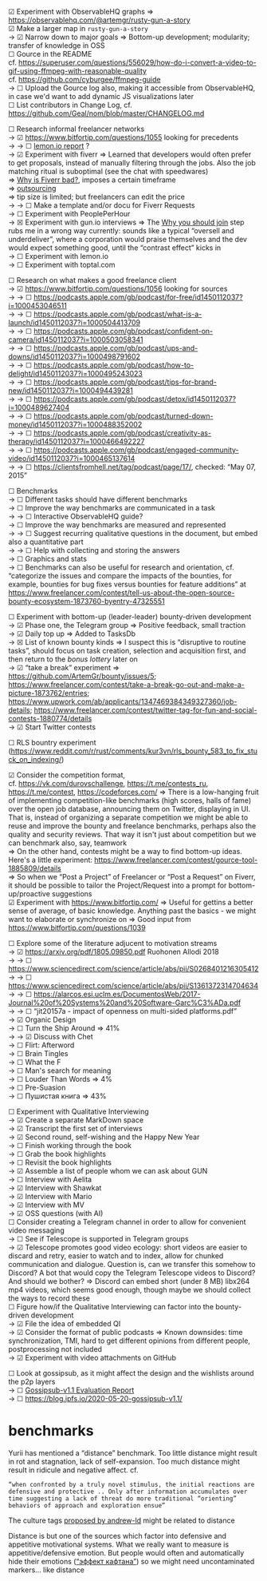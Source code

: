 
☑ Experiment with ObservableHQ graphs ⇒ https://observablehq.com/@artemgr/rusty-gun-a-story  
☑ Make a larger map in `rusty-gun-a-story`  
→ ☑ Narrow down to major goals ⇒ Bottom-up development; modularity; transfer of knowledge in OSS  
☐ Gource in the README  
cf. https://superuser.com/questions/556029/how-do-i-convert-a-video-to-gif-using-ffmpeg-with-reasonable-quality  
cf. https://github.com/cyburgee/ffmpeg-guide  
→ ☐ Upload the Gource log also, making it accessible from ObservableHQ, in case we'd want to add dynamic JS visualizations later  
☐ List contributors in Change Log, cf. https://github.com/Geal/nom/blob/master/CHANGELOG.md

☐ Research informal freelancer networks  
→ ☑ https://www.bitfortip.com/questions/1055 looking for precedents  
→ → ☐ [lemon.io report](https://lemon.io/wp-content/uploads/2020/10/Startups_vs_Freelancers_2020_report_by_Lemon.pdf) ?  
→ ☑ Experiment with fiverr ⇒ Learned that developers would often prefer to get proposals, instead of manually filtering through the jobs. Also the job matching ritual is suboptimal (see the chat with speedwares)  
⇒ [Why is Fiverr bad?](https://www.quora.com/Why-is-Fiverr-bad/answers/116949930), imposes a certain timeframe  
⇒ [outsourcing](https://forum.fiverr.com/t/is-outsourcing-allowed-on-fiverr-for-sellers/353768)  
⇒ tip size is limited; but freelancers can edit the price  
→ → ☐ Make a template and/or docu for Fiverr Requests  
→ ☐ Experiment with PeoplePerHour  
→ ☒ Experiment with gun.io interviews ⇒ The [Why you should join](https://i.imgur.com/OVCFBc5.png) step rubs me in a wrong way currently: sounds like a typical “oversell and underdeliver”, where a corporation would praise themselves and the dev would expect something good, until the “contrast effect” kicks in  
→ ☐ Experiment with lemon.io  
→ ☐ Experiment with toptal.com  

☐ Research on what makes a good freelance client  
→ ☑ https://www.bitfortip.com/questions/1056 looking for sources  
→ → ☐ https://podcasts.apple.com/gb/podcast/for-free/id1450112037?i=1000453046511  
→ → ☐ https://podcasts.apple.com/gb/podcast/what-is-a-launch/id1450112037?i=1000504413709  
→ → ☐ https://podcasts.apple.com/gb/podcast/confident-on-camera/id1450112037?i=1000503058341  
→ → ☐ https://podcasts.apple.com/gb/podcast/ups-and-downs/id1450112037?i=1000498791602  
→ → ☐ https://podcasts.apple.com/gb/podcast/how-to-delight/id1450112037?i=1000495243023  
→ → ☐ https://podcasts.apple.com/gb/podcast/tips-for-brand-new/id1450112037?i=1000494439281  
→ → ☐ https://podcasts.apple.com/gb/podcast/detox/id1450112037?i=1000489627404  
→ → ☐ https://podcasts.apple.com/gb/podcast/turned-down-money/id1450112037?i=1000488352002  
→ → ☐ https://podcasts.apple.com/gb/podcast/creativity-as-therapy/id1450112037?i=1000466492227  
→ → ☐ https://podcasts.apple.com/gb/podcast/engaged-community-video/id1450112037?i=1000465137614  
→ → ☐ https://clientsfromhell.net/tag/podcast/page/17/, checked: “May 07, 2015”  

☐ Benchmarks  
→ ☐ Different tasks should have different benchmarks  
→ ☐ Improve the way benchmarks are communicated in a task  
→ → ☐ Interactive ObservableHQ guide?  
→ ☐ Improve the way benchmarks are measured and represented  
→ → ☐ Suggest recurring qualitative questions in the document, but embed also a quantitative part  
→ → ☐ Help with collecting and storing the answers  
→ ☐ Graphics and stats  
→ ☐ Benchmarks can also be useful for research and orientation, cf. “categorize the issues and compare the impacts of the bounties, for example, bounties for bug fixes versus bounties for feature additions” at https://www.freelancer.com/contest/tell-us-about-the-open-source-bounty-ecosystem-1873760-byentry-47325551

☐ Experiment with bottom-up (leader-leader) bounty-driven development  
→ ☑ Phase one, the Telegram group ⇒ Positive feedback, small traction  
→ ☑ Daily top up ⇒ Added to TasksDb  
→ ☒ List of known bounty kinds ⇒ I suspect this is “disruptive to routine tasks”, should focus on task creation, selection and acquisition first, and then return to the *bonus lottery* later on  
→ ☑ “take a break” experiment ⇒ https://github.com/ArtemGr/bounty/issues/5; https://www.freelancer.com/contest/take-a-break-go-out-and-make-a-picture-1873762/entries; https://www.upwork.com/ab/applicants/1347469384349327360/job-details; https://www.freelancer.com/contest/twitter-tag-for-fun-and-social-contests-1880774/details  
→ ☑ Start Twitter contests

☐ RLS bountry experiment (https://www.reddit.com/r/rust/comments/kur3vn/rls_bounty_583_to_fix_stuck_on_indexing/)

☑ Consider the competition format,  
cf. https://vk.com/durovschallenge, https://t.me/contests_ru, https://t.me/contest, https://codeforces.com/ ⇒ There is a low-hanging fruit of implementing competition-like benchmarks (high scores, halls of fame) over the open job database, announcing them on Twitter, displaying in UI. That is, instead of organizing a separate competition we might be able to reuse and improve the bounty and freelance benchmarks, perhaps also the quality and security reviews. That way it isn't just about competition but we can benchmark also, say, teamwork  
⇒ On the other hand, contests might be a way to find bottom-up ideas. Here's a little experiment: https://www.freelancer.com/contest/gource-tool-1885809/details  
⇒ So when we “Post a Project” of Freelancer or “Post a Request” on Fiverr, it should be possible to tailor the Project/Request into a prompt for bottom-up/proactive suggestions  
☑ Experiment with https://www.bitfortip.com/ ⇒ Useful for gettins a better sense of average, of basic knowledge. Anything past the basics - we might want to elaborate or synchronize on ⇒ Good input from https://www.bitfortip.com/questions/1039

☐ Explore some of the literature adjucent to motivation streams  
→ ☑ https://arxiv.org/pdf/1805.09850.pdf Ruohonen Allodi 2018  
→ → ☐ https://www.sciencedirect.com/science/article/abs/pii/S0268401216305412  
→ → ☐ https://www.sciencedirect.com/science/article/abs/pii/S1361372314704634  
→ → ☐ https://alarcos.esi.uclm.es/DocumentosWeb/2017-Journal%20of%20Systems%20and%20Software-Garc%C3%ADa.pdf  
→ → ☐ “jit20157a - impact of openness on multi-sided platforms.pdf”  
→ ☑ Organic Design  
→ ☐ Turn the Ship Around ⇒ 41%  
→ → ☑ Discuss with Chet  
→ ☐ Flirt: Afterword  
→ ☐ Brain Tingles  
→ ☐ What the F  
→ ☐ Man's search for meaning  
→ ☐ Louder Than Words ⇒ 4%  
→ ☐ Pre-Suasion  
→ ☐ Пушистая книга ⇒ 43%  

☐ Experiment with Qualitative Interviewing  
→ ☑ Create a separate MarkDown space  
→ ☑ Transcript the first set of interviews  
→ ☑ Second round, self-wishing and the Happy New Year  
→ ☐ Finish working through the book  
→ ☐ Grab the book highlights  
→ ☐ Revisit the book highlights  
→ ☑ Assemble a list of people whom we can ask about GUN  
→ ☐ Interview with Aelita  
→ ☑ Interview with Shawkat  
→ ☑ Interview with Mario  
→ ☑ Interview with MV  
→ ☑ OSS questions (with AI)  
☐ Consider creating a Telegram channel in order to allow for convenient video messaging  
→ ☐ See if Telescope is supported in Telegram groups  
→ ☑ Telescope promotes good video ecology: short videos are easier to discard and retry, easier to watch and to index, allow for chunked communication and dialogue. Question is, can we transfer this somehow to Discord? A bot that would copy the Telegram Telescope videos to Discord? And should we bother? ⇒ Discord can embed short (under 8 MB) libx264 mp4 videos, which seems good enough, though maybe we should collect the ways to record these  
☐ Figure how/if the Qualitative Interviewing can factor into the bounty-driven development  
→ ☑ File the idea of embedded QI  
→ ☑ Consider the format of public podcasts ⇒ Known downsides: time synchronization, TMI, hard to get different opinions from different people, postprocessing not included  
→ ☑ Experiment with video attachments on GitHub

☐ Look at gossipsub, as it might affect the design and the wishlists around the p2p layers  
→ ☐ [Gossipsub-v1.1 Evaluation Report](https://gateway.ipfs.io/ipfs/QmRAFP5DBnvNjdYSbWhEhVRJJDFCLpPyvew5GwCCB4VxM4)  
→ ☐ https://blog.ipfs.io/2020-05-20-gossipsub-v1.1/

# benchmarks

Yurii has mentioned a “distance” benchmark. Too little distance might result in rot and stagnation, lack of self-expansion. Too much distance might result in ridicule and negative affect. cf.

    “when confronted by a truly novel stimulus, the initial reactions are defensive and protective .. Only after information accumulates over time suggesting a lack of threat do more traditional “orienting” behaviors of approach and exploration ensue”

The culture tags [proposed by andrew-ld](https://github.com/ArtemGr/bounty/issues/6) might be related to distance

Distance is but one of the sources which factor into defensive and appetitive motivational systems. What we really want to measure is appetitive/defensive emotion. But people would often and automatically hide their emotions ([“эффект кафтана”](https://youtu.be/zypuneus6b0)) so we might need uncontaminated markers… like distance
